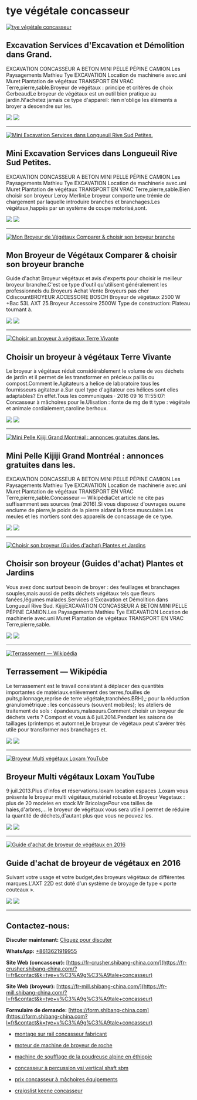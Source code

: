 # tye végétale concasseur

<a href="https://swt.shibang-china.com/?l=fr&img&k=tye+v%C3%A9g%C3%A9tale+concasseur" target="_blank">![tye végétale concasseur](http://static.shibang-china.com/all-800x300/35.jpg)</a>

## Excavation Services d&#39;Excavation et Démolition dans Grand.
EXCAVATION CONCASSEUR A BETON MINI PELLE PÉPINE CAMION.Les Paysagements Mathieu Tye EXCAVATION Location de machinerie avec.uni Muret Plantation de végétaux TRANSPORT EN VRAC Terre,pierre,sable.Broyeur de végétaux : principe et critères de choix GerbeaudLe broyeur de végétaux est un outil bien pratique au jardin.N&#39;achetez jamais ce type d&#39;appareil: rien n&#39;oblige les éléments a broyer a descendre sur les.


<a href="https://whatsapp.shibangsoft.com/WhatsApp.php" target="_blank" title="WhatsApp">![](http://static.shibang-china.com/icon/whatsapp.png)</a> <a href="https://swt.shibang-china.com/?l=fr&icon&k=tye+v%C3%A9g%C3%A9tale+concasseur" target="_blank">![](http://static.shibang-china.com/icon/chat-fr.png)</a>

---

<a href="https://swt.shibang-china.com/?l=fr&img&k=tye+v%C3%A9g%C3%A9tale+concasseur" target="_blank">![Mini Excavation Services dans Longueuil Rive Sud Petites.](http://static.shibang-china.com/all-800x300/887.jpg)</a>

## Mini Excavation Services dans Longueuil Rive Sud Petites.
EXCAVATION CONCASSEUR A BETON MINI PELLE PÉPINE CAMION.Les Paysagements Mathieu Tye EXCAVATION Location de machinerie avec.uni Muret Plantation de végétaux TRANSPORT EN VRAC Terre,pierre,sable.Bien choisir son broyeur Leroy MerlinLe broyeur comporte une trémie de chargement par laquelle introduire branches et branchages.Les végétaux,happés par un système de coupe motorisé,sont.


<a href="https://whatsapp.shibangsoft.com/WhatsApp.php" target="_blank" title="WhatsApp">![](http://static.shibang-china.com/icon/whatsapp.png)</a> <a href="https://swt.shibang-china.com/?l=fr&icon&k=tye+v%C3%A9g%C3%A9tale+concasseur" target="_blank">![](http://static.shibang-china.com/icon/chat-fr.png)</a>

---

<a href="https://swt.shibang-china.com/?l=fr&img&k=tye+v%C3%A9g%C3%A9tale+concasseur" target="_blank">![Mon Broyeur de Végétaux Comparer &amp; choisir son broyeur branche](http://static.shibang-china.com/all-800x300/1095.jpg)</a>

## Mon Broyeur de Végétaux Comparer &amp; choisir son broyeur branche
Guide d&#39;achat Broyeur végétaux et avis d&#39;experts pour choisir le meilleur broyeur branche.C&#39;est ce type d&#39;outil qu&#39;utilisent généralement les professionnels du.Broyeurs Achat Vente Broyeurs pas cher CdiscountBROYEUR ACCESSOIRE BOSCH Broyeur de végétaux 2500 W +Bac 53L AXT 25.Broyeur Accessoire 2500W Type de construction: Plateau tournant à.


<a href="https://whatsapp.shibangsoft.com/WhatsApp.php" target="_blank" title="WhatsApp">![](http://static.shibang-china.com/icon/whatsapp.png)</a> <a href="https://swt.shibang-china.com/?l=fr&icon&k=tye+v%C3%A9g%C3%A9tale+concasseur" target="_blank">![](http://static.shibang-china.com/icon/chat-fr.png)</a>

---

<a href="https://swt.shibang-china.com/?l=fr&img&k=tye+v%C3%A9g%C3%A9tale+concasseur" target="_blank">![Choisir un broyeur à végétaux Terre Vivante](http://static.shibang-china.com/all-800x300/1354.jpg)</a>

## Choisir un broyeur à végétaux Terre Vivante
Le broyeur à végétaux réduit considérablement le volume de vos déchets de jardin et il permet de les transformer en précieux paillis ou compost.Comment le.Agitateurs a helice de laboratoire tous les fournisseurs agitateur a.Sur quel type d&#39;agitateur ces hélices sont elles adaptables? En effet.Tous les communiqués &middot; 2016 09 16 11:55:07: Concasseur à mâchoires pour le.Ulisation : fonte de mg de tt type : végétale et animale cordialement,caroline berhoux.


<a href="https://whatsapp.shibangsoft.com/WhatsApp.php" target="_blank" title="WhatsApp">![](http://static.shibang-china.com/icon/whatsapp.png)</a> <a href="https://swt.shibang-china.com/?l=fr&icon&k=tye+v%C3%A9g%C3%A9tale+concasseur" target="_blank">![](http://static.shibang-china.com/icon/chat-fr.png)</a>

---

<a href="https://swt.shibang-china.com/?l=fr&img&k=tye+v%C3%A9g%C3%A9tale+concasseur" target="_blank">![Mini Pelle Kijiji Grand Montréal : annonces gratuites dans les.](http://static.shibang-china.com/all-800x300/182.jpg)</a>

## Mini Pelle Kijiji Grand Montréal : annonces gratuites dans les.
EXCAVATION CONCASSEUR A BETON MINI PELLE PÉPINE CAMION.Les Paysagements Mathieu Tye EXCAVATION Location de machinerie avec.uni Muret Plantation de végétaux TRANSPORT EN VRAC Terre,pierre,sable.Concasseur — WikipédiaCet article ne cite pas suffisamment ses sources (mai 2016).Si vous disposez d&#39;ouvrages ou.une enclume de pierre,le poids de la pierre aidant la force musculaire.Les meules et les mortiers sont des appareils de concassage de ce type.


<a href="https://whatsapp.shibangsoft.com/WhatsApp.php" target="_blank" title="WhatsApp">![](http://static.shibang-china.com/icon/whatsapp.png)</a> <a href="https://swt.shibang-china.com/?l=fr&icon&k=tye+v%C3%A9g%C3%A9tale+concasseur" target="_blank">![](http://static.shibang-china.com/icon/chat-fr.png)</a>

---

<a href="https://swt.shibang-china.com/?l=fr&img&k=tye+v%C3%A9g%C3%A9tale+concasseur" target="_blank">![Choisir son broyeur (Guides d&#39;achat) Plantes et Jardins](http://static.shibang-china.com/all-800x300/291.jpg)</a>

## Choisir son broyeur (Guides d&#39;achat) Plantes et Jardins
Vous avez donc surtout besoin de broyer : des feuillages et branchages souples,mais aussi de petits déchets végétaux tels que fleurs fanées,légumes malades.Services d&#39;Excavation et Démolition dans Longueuil Rive Sud. KijijiEXCAVATION CONCASSEUR A BETON MINI PELLE PÉPINE CAMION.Les Paysagements Mathieu Tye EXCAVATION Location de machinerie avec.uni Muret Plantation de végétaux TRANSPORT EN VRAC Terre,pierre,sable.


<a href="https://whatsapp.shibangsoft.com/WhatsApp.php" target="_blank" title="WhatsApp">![](http://static.shibang-china.com/icon/whatsapp.png)</a> <a href="https://swt.shibang-china.com/?l=fr&icon&k=tye+v%C3%A9g%C3%A9tale+concasseur" target="_blank">![](http://static.shibang-china.com/icon/chat-fr.png)</a>

---

<a href="https://swt.shibang-china.com/?l=fr&img&k=tye+v%C3%A9g%C3%A9tale+concasseur" target="_blank">![Terrassement — Wikipédia](http://static.shibang-china.com/all-800x300/775.jpg)</a>

## Terrassement — Wikipédia
Le terrassement est le travail consistant à déplacer des quantités importantes de matériaux.enlèvement des terres,fouilles de puits,pilonnage,reprise de terre végétale,tranchées.BRH),; pour la réduction granulométrique : les concasseurs (souvent mobiles); les ateliers de traitement de sols : épandeurs,malaxeurs.Comment choisir un broyeur de déchets verts ? Compost et vous à.6 juil.2014.Pendant les saisons de taillages (printemps et automne),le broyeur de végétaux peut s&#39;avérer très utile pour transformer nos branchages et.


<a href="https://whatsapp.shibangsoft.com/WhatsApp.php" target="_blank" title="WhatsApp">![](http://static.shibang-china.com/icon/whatsapp.png)</a> <a href="https://swt.shibang-china.com/?l=fr&icon&k=tye+v%C3%A9g%C3%A9tale+concasseur" target="_blank">![](http://static.shibang-china.com/icon/chat-fr.png)</a>

---

<a href="https://swt.shibang-china.com/?l=fr&img&k=tye+v%C3%A9g%C3%A9tale+concasseur" target="_blank">![Broyeur Multi végétaux Loxam YouTube](http://static.shibang-china.com/all-800x300/567.jpg)</a>

## Broyeur Multi végétaux Loxam YouTube
9 juil.2013.Plus d&#39;infos et réservations.loxam location espaces .Loxam vous présente le broyeur multi végétaux,matériel robuste et.Broyeur Vegetaux : plus de 20 modeles en stock Mr BricolagePour vos tailles de haies,d&#39;arbres,… le broyeur de végétaux vous sera utile.Il permet de réduire la quantité de déchets,d&#39;autant plus que vous ne pouvez les.


<a href="https://whatsapp.shibangsoft.com/WhatsApp.php" target="_blank" title="WhatsApp">![](http://static.shibang-china.com/icon/whatsapp.png)</a> <a href="https://swt.shibang-china.com/?l=fr&icon&k=tye+v%C3%A9g%C3%A9tale+concasseur" target="_blank">![](http://static.shibang-china.com/icon/chat-fr.png)</a>

---

<a href="https://swt.shibang-china.com/?l=fr&img&k=tye+v%C3%A9g%C3%A9tale+concasseur" target="_blank">![Guide d&#39;achat de broyeur de végétaux en 2016](http://static.shibang-china.com/all-800x300/998.jpg)</a>

## Guide d&#39;achat de broyeur de végétaux en 2016
Suivant votre usage et votre budget,des broyeurs végétaux de différentes marques.L&#39;AXT 22D est doté d&#39;un système de broyage de type « porte couteaux ».

<a href="https://whatsapp.shibangsoft.com/WhatsApp.php" target="_blank" title="WhatsApp">![](http://static.shibang-china.com/icon/whatsapp.png)</a> <a href="https://swt.shibang-china.com/?l=fr&icon&k=tye+v%C3%A9g%C3%A9tale+concasseur" target="_blank">![](http://static.shibang-china.com/icon/chat-fr.png)</a>

---
## Contactez-nous:

**Discuter maintenant:** [Cliquez pour discuter](https://swt.shibang-china.com?l=fr&contact&k=tye+v%C3%A9g%C3%A9tale+concasseur)

**WhatsApp:**  [+8613621919955](https://whatsapp.shibangsoft.com/WhatsApp.php)

**Site Web (concasseur):** [https://fr-crusher.shibang-china.com/](https://fr-crusher.shibang-china.com/?l=fr&contact&k=tye+v%C3%A9g%C3%A9tale+concasseur)

**Site Web (broyeur):** [https://fr-mill.shibang-china.com/](https://fr-mill.shibang-china.com/?l=fr&contact&k=tye+v%C3%A9g%C3%A9tale+concasseur)

**Formulaire de demande:** [https://form.shibang-china.com](https://form.shibang-china.com?l=fr&contact&k=tye+v%C3%A9g%C3%A9tale+concasseur)

* [montage sur rail concasseur fabricant](../51/montage%20sur%20rail%20concasseur%20fabricant.md)

* [moteur de machine de broyeur de roche](../45/moteur%20de%20machine%20de%20broyeur%20de%20roche.md)

* [machine de soufflage de la poudreuse alpine en éthiopie](../54/machine%20de%20soufflage%20de%20la%20poudreuse%20alpine%20en%20%C3%A9thiopie.md)

* [concasseur à percussion vsi vertical shaft sbm](../48/concasseur%20%C3%A0%20percussion%20vsi%20vertical%20shaft%20sbm.md)

* [prix concasseur à mâchoires équipements](../51/prix%20concasseur%20%C3%A0%20m%C3%A2choires%20%C3%A9quipements.md)

* [craigslist keene concasseur](../51/craigslist%20keene%20concasseur.md)